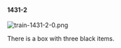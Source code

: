 #### 1431-2
![train-1431-2-0.png](https://github.com/lil-lab/nlvr/raw/master/nlvr/train/images/54/train-1431-2-0.png "train-1431-2-0.png")

There is a box with three black items.